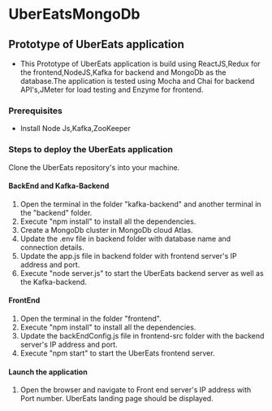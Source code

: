 # UberEatsMongoDb

## Prototype of UberEats application

* This Prototype of UberEats application is build using ReactJS,Redux for the frontend,NodeJS,Kafka for backend and MongoDb as the database.The application is tested using Mocha and Chai for backend API's,JMeter for load testing and Enzyme for frontend.

### Prerequisites
*  Install Node Js,Kafka,ZooKeeper

### Steps to deploy the UberEats application


 
 Clone the UberEats repository's into your machine.

#### BackEnd and Kafka-Backend

1. Open the terminal in the folder "kafka-backend" and another terminal in the "backend" folder.
2. Execute "npm install" to install all the dependencies.
3. Create a MongoDb cluster in MongoDb cloud Atlas.
4. Update the .env file in backend folder with database name and connection details.
5. Update the app.js file in backend folder with frontend server's IP address and port.
6. Execute "node server.js" to start the UberEats backend server as well as the Kafka-backend.

#### FrontEnd

1. Open the terminal in the folder "frontend".
2. Execute "npm install" to install all the dependencies.
3. Update the backEndConfig.js file in frontend-src folder with the backend server's IP address and port.
4. Execute "npm start" to start the UberEats frontend server.

#### Launch the application

1. Open the browser and navigate to Front end server's IP address with Port number. UberEats landing page should be displayed.
